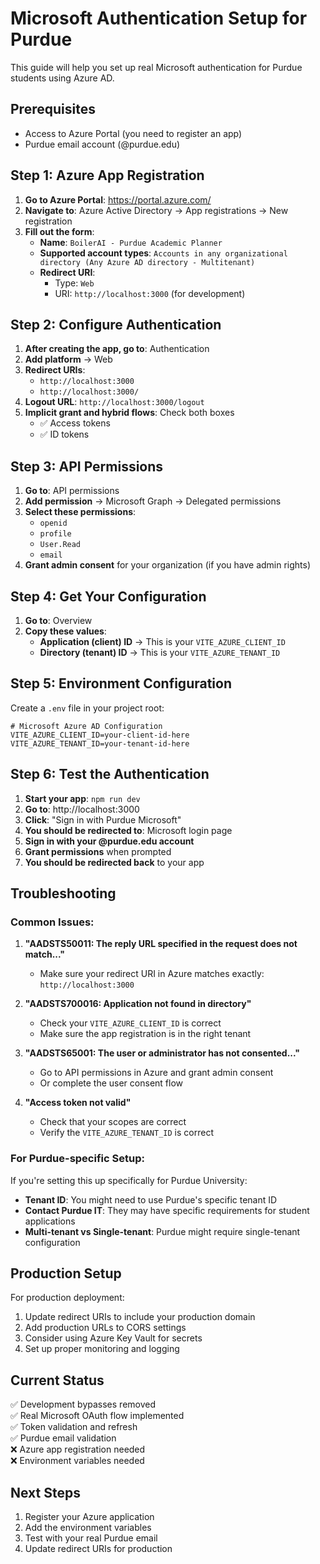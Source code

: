 # Microsoft Authentication Setup for Purdue

This guide will help you set up real Microsoft authentication for Purdue students using Azure AD.

## Prerequisites
- Access to Azure Portal (you need to register an app)
- Purdue email account (@purdue.edu)

## Step 1: Azure App Registration

1. **Go to Azure Portal**: https://portal.azure.com/
2. **Navigate to**: Azure Active Directory → App registrations → New registration
3. **Fill out the form**:
   - **Name**: `BoilerAI - Purdue Academic Planner`
   - **Supported account types**: `Accounts in any organizational directory (Any Azure AD directory - Multitenant)`
   - **Redirect URI**: 
     - Type: `Web`
     - URI: `http://localhost:3000` (for development)

## Step 2: Configure Authentication

1. **After creating the app, go to**: Authentication
2. **Add platform** → Web
3. **Redirect URIs**:
   - `http://localhost:3000`
   - `http://localhost:3000/`
4. **Logout URL**: `http://localhost:3000/logout`
5. **Implicit grant and hybrid flows**: Check both boxes
   - ✅ Access tokens
   - ✅ ID tokens

## Step 3: API Permissions

1. **Go to**: API permissions
2. **Add permission** → Microsoft Graph → Delegated permissions
3. **Select these permissions**:
   - `openid`
   - `profile` 
   - `User.Read`
   - `email`
4. **Grant admin consent** for your organization (if you have admin rights)

## Step 4: Get Your Configuration

1. **Go to**: Overview
2. **Copy these values**:
   - **Application (client) ID** → This is your `VITE_AZURE_CLIENT_ID`
   - **Directory (tenant) ID** → This is your `VITE_AZURE_TENANT_ID`

## Step 5: Environment Configuration

Create a `.env` file in your project root:

```env
# Microsoft Azure AD Configuration
VITE_AZURE_CLIENT_ID=your-client-id-here
VITE_AZURE_TENANT_ID=your-tenant-id-here
```

## Step 6: Test the Authentication

1. **Start your app**: `npm run dev`
2. **Go to**: http://localhost:3000
3. **Click**: "Sign in with Purdue Microsoft"
4. **You should be redirected to**: Microsoft login page
5. **Sign in with your @purdue.edu account**
6. **Grant permissions** when prompted
7. **You should be redirected back** to your app

## Troubleshooting

### Common Issues:

1. **"AADSTS50011: The reply URL specified in the request does not match..."**
   - Make sure your redirect URI in Azure matches exactly: `http://localhost:3000`

2. **"AADSTS700016: Application not found in directory"**
   - Check your `VITE_AZURE_CLIENT_ID` is correct
   - Make sure the app registration is in the right tenant

3. **"AADSTS65001: The user or administrator has not consented..."**
   - Go to API permissions in Azure and grant admin consent
   - Or complete the user consent flow

4. **"Access token not valid"**
   - Check that your scopes are correct
   - Verify the `VITE_AZURE_TENANT_ID` is correct

### For Purdue-specific Setup:

If you're setting this up specifically for Purdue University:
- **Tenant ID**: You might need to use Purdue's specific tenant ID
- **Contact Purdue IT**: They may have specific requirements for student applications
- **Multi-tenant vs Single-tenant**: Purdue might require single-tenant configuration

## Production Setup

For production deployment:
1. Update redirect URIs to include your production domain
2. Add production URLs to CORS settings
3. Consider using Azure Key Vault for secrets
4. Set up proper monitoring and logging

## Current Status

✅ Development bypasses removed  
✅ Real Microsoft OAuth flow implemented  
✅ Token validation and refresh  
✅ Purdue email validation  
❌ Azure app registration needed  
❌ Environment variables needed  

## Next Steps

1. Register your Azure application
2. Add the environment variables
3. Test with your real Purdue email
4. Update redirect URIs for production